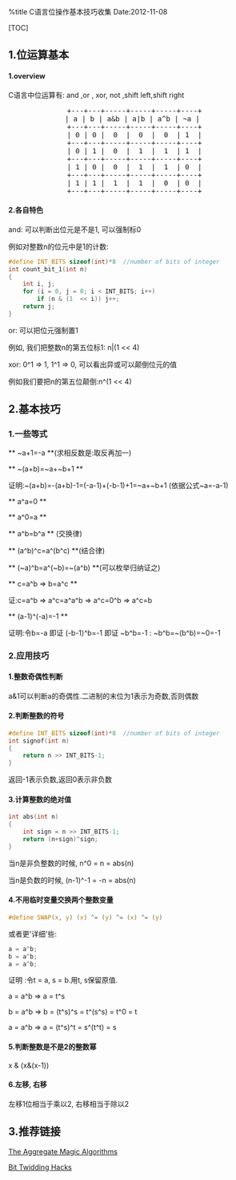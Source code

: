 %title C语言位操作基本技巧收集
Date:2012-11-08

[TOC]

## 1.位运算基本

#### 1.overview

C语言中位运算有: and ,or , xor, not ,shift left,shift right

<pre style="text-align:center">
+---+---+-----+-----+-----+----+
| a | b | a&b | a|b | a^b | ~a | 
+---+---+-----+-----+-----+----+
| 0 | 0 |  0  |  0  |  0  | 1  |
+---+---+-----+-----+-----+----+
| 0 | 1 |  0  |  1  |  1  | 1  |
+---+---+-----+-----+-----+----+
| 1 | 0 |  0  |  1  |  1  | 0  |
+---+---+-----+-----+-----+----+
| 1 | 1 |  1  |  1  |  0  | 0  |
+---+---+-----+-----+-----+----+
</pre>

#### 2.各自特色

and: 可以判断出位元是不是1, 可以强制标0

例如对整数n的位元中是1的计数:

```c
#define INT_BITS sizeof(int)*8  //number of bits of integer
int count_bit_1(int n)
{
	int i, j; 
	for (i = 0, j = 0; i < INT_BITS; i++)
		if (n & (1  << i)) j++; 
	return j; 
}

```

or: 可以把位元强制置1

例如, 我们把整数n的第五位标1: n|(1 << 4)

xor: 0^1 => 1, 1^1 => 0, 可以看出异或可以颠倒位元的值

例如我们要把n的第五位颠倒:n^(1 << 4)

## 2.基本技巧

### 1.一些等式
** ~a+1=-a **(求相反数是:取反再加一)

** ~(a+b)=~a+~b+1 **

证明:~(a+b)=-(a+b)-1=(-a-1)+(-b-1)+1=~a+~b+1 (依据公式~a=-a-1)

** a^a=0 **

** a^0=a **

** a^b=b^a ** (交换律)

** (a^b)^c=a^(b^c) **(结合律)

** (~a)^b=a^(~b)=~(a^b) **(可以枚举归纳证之)

** c=a^b => b=a^c **

证:c=a^b => a^c=a^a^b => a^c=0^b => a^c=b

** (a-1)^(-a)=-1 **

证明:令b=-a 即证 (-b-1)^b=-1 即证 ~b^b=-1 : ~b^b=~(b^b)=~0=-1

### 2.应用技巧

#### 1.整数奇偶性判断

a&1可以判断a的奇偶性.二进制的末位为1表示为奇数,否则偶数

#### 2.判断整数的符号

```c
#define INT_BITS sizeof(int)*8  //number of bits of integer
int signof(int n)
{
	return n >> INT_BITS-1; 
}
```

返回-1表示负数,返回0表示非负数

#### 3.计算整数的绝对值

```c
int abs(int n)
{
	int sign = n >> INT_BITS-1; 
	return (n+sign)^sign; 
}
```

当n是非负整数的时候, n^0 = n = abs(n)

当n是负数的时候, (n-1)^-1 = -n = abs(n)

#### 4.不用临时变量交换两个整数变量

```c
#define SWAP(x, y) (x) ^= (y) ^= (x) ^= (y)
```

或者更'详细'些:

```c
a = a^b; 
b = a^b; 
a = a^b; 
```

证明 :令t = a, s = b.用t, s保留原值.

a = a^b  => a = t^s

b = a^b  => b = (t^s)^s = t^(s^s) = t^0 = t

a = a^b  => a = (t^s)^t = s^(t^t) = s

#### 5.判断整数是不是2的整数幂

x & (x&(x-1))

#### 6.左移, 右移
左移1位相当于乘以2, 右移相当于除以2

## 3.推荐链接

[The Aggregate Magic Algorithms ](http://aggregate.org/MAGIC)

[Bit Twidding Hacks](http://graphics.stanford.edu/~seander/bithacks.html)
